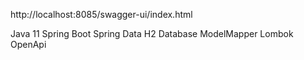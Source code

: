 
http://localhost:8085/swagger-ui/index.html

Java 11
Spring Boot
Spring Data
H2 Database
ModelMapper
Lombok
OpenApi
